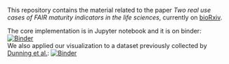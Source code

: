 This repository contains the material related to the paper *Two real use cases of FAIR maturity indicators in the life sciences*, currently on [bioRxiv](https://www.biorxiv.org/content/10.1101/739334v1). 

The core implementation is in Jupyter notebook and it is on binder: [![Binder](https://mybinder.org/badge_logo.svg)](https://mybinder.org/v2/gh/sbonaretti/FAIR_metrics/master?filepath=code%2FFAIR_assessment_2.ipynb)  
We also applied our visualization to a dataset previously collected by [Dunning et al.](http://www.ijdc.net/article/view/567/493): [![Binder](https://mybinder.org/badge_logo.svg)](https://mybinder.org/v2/gh/sbonaretti/FAIR_metrics/master?filepath=code%2FFAIR_comparison.ipynb)
